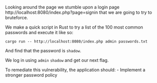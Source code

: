Looking around the page we stumble upon a login page http://localhost:8080/index.php?page=signin that we are going to try to bruteforce.

We make a quick script in Rust to try a list of the 100 most common passwords and execute it like so:

`cargo run -- http://localhost:8080/index.php admin passwords.txt`

And find that the password is `shadow`.

We log in using `admin` `shadow` and get our next flag.

To remediate this vulnerability, the application should:
	- Implement a stronger password policy